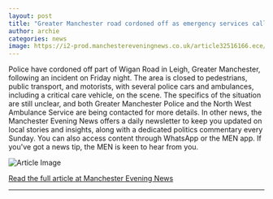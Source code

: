 ```yaml
---
layout: post
title: "Greater Manchester road cordoned off as emergency services called to incident"
author: archie
categories: news
image: https://i2-prod.manchestereveningnews.co.uk/article32516166.ece/ALTERNATES/s1200/1_Image_20250919_220111_328jpeg.jpg
---
```

Police have cordoned off part of Wigan Road in Leigh, Greater Manchester, following an incident on Friday night. The area is closed to pedestrians, public transport, and motorists, with several police cars and ambulances, including a critical care vehicle, on the scene. The specifics of the situation are still unclear, and both Greater Manchester Police and the North West Ambulance Service are being contacted for more details. In other news, the Manchester Evening News offers a daily newsletter to keep you updated on local stories and insights, along with a dedicated politics commentary every Sunday. You can also access content through WhatsApp or the MEN app. If you've got a news tip, the MEN is keen to hear from you.

![Article Image](https://i2-prod.manchestereveningnews.co.uk/article32516166.ece/ALTERNATES/s1200/1_Image_20250919_220111_328jpeg.jpg)

[Read the full article at Manchester Evening News](https://www.manchestereveningnews.co.uk/news/greater-manchester-news/greater-manchester-road-cordoned-emergency-32516165)

---

